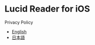 # Lucid Reader for iOS

Privacy Policy

* [English](LucidReader/PrivacyPolicy-en.md)
* [日本語](LucidReader/PrivacyPolicy-ja.md)


